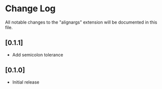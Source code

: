 # Change Log

All notable changes to the "alignargs" extension will be documented in this file.


## [0.1.1]

- Add semicolon tolerance

## [0.1.0]

- Initial release